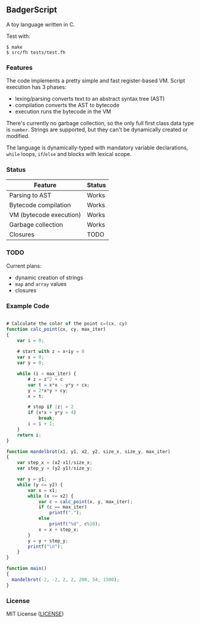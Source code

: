 ## BadgerScript

A toy language written in C.

Test with:

```text
$ make
$ src/fh tests/test.fh
```

### Features

The code implements a pretty simple and fast register-based VM. Script execution has 3 phases:

- lexing/parsing converts text to an abstract syntax tree (AST)
- compilation converts the AST to bytecode
- execution runs the bytecode in the VM

There's currently no garbage collection, so the only full first class data type is `number`.
Strings are supported, but they can't be dynamically created or modified.

The language is dynamically-typed with mandatory variable
declarations, `while` loops, `if`/`else` and blocks with lexical
scope.


### Status

Feature                  | Status
------------------------ | ------------------------------------
Parsing to AST           | Works
Bytecode compilation     | Works
VM (bytecode execution)  | Works
Garbage collection       | Works
Closures                 | TODO


### TODO

Current plans:

- dynamic creation of strings
- `map` and `array` values
- closures


### Example Code

```javascript

# Calculate the color of the point c=(cx, cy)
function calc_point(cx, cy, max_iter)
{
    var i = 0;
    
    # start with z = x+iy = 0
    var x = 0;
    var y = 0;

    while (i < max_iter) {
        # z = z^2 + c
        var t = x*x - y*y + cx;
        y = 2*x*y + cy;
        x = t;

        # stop if |z| > 2
        if (x*x + y*y > 4)
            break;
        i = i + 1;
    }
    return i;
}

function mandelbrot(x1, y1, x2, y2, size_x, size_y, max_iter)
{
    var step_x = (x2-x1)/size_x;
    var step_y = (y2-y1)/size_y;

    var y = y1;
    while (y <= y2) {
        var x = x1;
        while (x <= x2) {
            var c = calc_point(x, y, max_iter);
            if (c == max_iter)
                printf(".");
            else
                printf("%d", c%10);
            x = x + step_x;
        }
        y = y + step_y;
        printf("\n");
    }
}

function main()
{
  mandelbrot(-2, -2, 2, 2, 200, 54, 1500);
}
```

### License

MIT License ([LICENSE](https://github.com/ricardo-massaro/badgerscript/blob/master/LICENSE))
